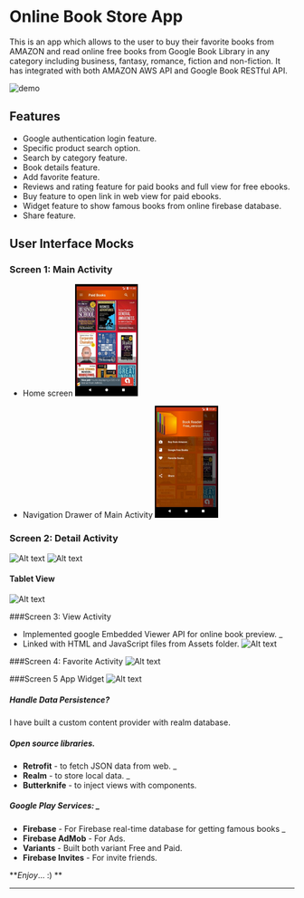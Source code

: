 # Online Book Store App
This is an app which allows to the user to buy their favorite books from AMAZON and read online free books from Google Book Library in any category including business, fantasy, romance, fiction and non-fiction. It has integrated with both AMAZON AWS API and Google Book RESTful API.  

![demo](screenshots/demo.gif)

## Features 
* Google authentication login feature. 
* Specific product search option. 
* Search by category feature. 
* Book details feature. 
* Add favorite feature. 
* Reviews and rating feature for paid books and full view for free ebooks.
* Buy feature to open link in web view for paid ebooks. 
* Widget feature to show famous books from online firebase database. 
* Share feature.

## User Interface Mocks 
### Screen 1: Main Activity 
* Home screen 
![](screenshots/cp1.png)

* Navigation Drawer of Main Activity
![](screenshots/cp8.png)

### Screen 2: Detail Activity
![Alt text]("screenshots/cp2.png")
![Alt text]("screenshots/cp3.png")

#### Tablet View
![Alt text]("screenshots/cp4.png")

###Screen 3: View Activity 
* Implemented google Embedded Viewer API for online book preview. _
* Linked with HTML and JavaScript files from Assets folder.
![Alt text]("screenshots/cp5.png")

###Screen 4: Favorite Activity 
![Alt text]("screenshots/cp6.png")

###Screen 5 App Widget 
![Alt text]("screenshots/cp7.png")

##### Handle Data Persistence? 
I have built a custom content provider with realm database. 

##### Open source libraries. 
* **Retrofit** - to fetch JSON data from web. _
* **Realm** - to store local data. _
* **Butterknife** - to inject views with components.

##### Google Play Services: _
* **Firebase** - For Firebase real-time database for getting famous books _
* **Firebase AdMob** - For Ads.
* **Variants** - Built both variant Free and Paid.
* **Firebase Invites** - For invite friends.


**_Enjoy_… :) **
*****
